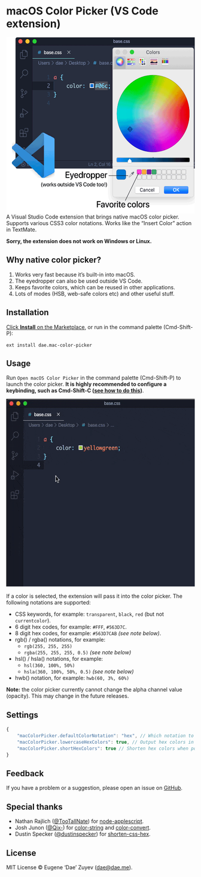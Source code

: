 # macOS Color Picker (VS Code extension)

<img align="right" width="533" height="470" src="res/illustration.png">

A Visual Studio Code extension that brings native macOS color picker. Supports various CSS3 color notations. Works like the “Insert Color” action in TextMate.

**Sorry, the extension does not work on Windows or Linux.**

## Why native color picker?

1. Works very fast because it’s built-in into macOS.
2. The eyedropper can also be used outside VS Code.
3. Keeps favorite colors, which can be reused in other applications.
4. Lots of modes (HSB, web-safe colors etc) and other useful stuff.

## Installation

[Click **Install** on the Marketplace](https://marketplace.visualstudio.com/items?itemName=dae.vscode-mac-color-picker), or run in the command palette (Cmd-Shift-P):

```
ext install dae.mac-color-picker
```

## Usage

Run `Open macOS Color Picker` in the command palette (Cmd-Shift-P) to launch the color picker. **It is highly recommended to configure a keybinding, such as Cmd-Shift-C ([see how to do this](res/keybinding-how-to.gif))**.

<p align="center"><img width="550" height="500" src="res/how-to.gif"></p>

If a color is selected, the extension will pass it into the color picker. The following notations are supported:
- CSS keywords, for example: `transparent`, `black`, `red` (but not `currentcolor`).
- 6 digit hex codes, for example: `#FFF`, `#563D7C`.
- 8 digit hex codes, for example: `#563D7CAB` *(see note below)*.
- rgb() / rgba() notations, for example:
    - `rgb(255, 255, 255)`
    - `rgba(255, 255, 255, 0.5)` *(see note below)*
- hsl() / hsla() notations, for example:
    - `hsl(360, 100%, 50%)`
    - `hsla(360, 100%, 50%, 0.5)` *(see note below)*
- hwb() notation, for example: `hwb(60, 3%, 60%)`

**Note:** the color picker currently cannot change the alpha channel value (opacity). This may change in the future releases.

## Settings

```javascript
{
    "macColorPicker.defaultColorNotation": "hex", // Which notation to use when inserting (rather than updating) a color
    "macColorPicker.lowercaseHexColors": true, // Output hex colors in lowercase, e.g.: `#fff` instead of `#FFF`
    "macColorPicker.shortHexColors": true // Shorten hex colors when possible, e.g.: `#777` instead of `#777777`
}
```

## Feedback

If you have a problem or a suggestion, please open an issue on [GitHub](https://github.com/EugeneDae/vscode-mac-color-picker/issues).

## Special thanks

- Nathan Rajlich ([@TooTallNate](https://github.com/TooTallNate)) for [node-applescript](https://github.com/TooTallNate/node-applescript).
- Josh Junon ([@Qix-](https://github.com/Qix-)) for [color-string](https://github.com/Qix-/color-string) and [color-convert](https://github.com/Qix-/color-convert).
- Dustin Specker ([@dustinspecker](https://github.com/dustinspecker/)) for [shorten-css-hex](https://github.com/dustinspecker/shorten-css-hex).

## License

MIT License © Eugene ‘Dae’ Zuyev (dae@dae.me).
